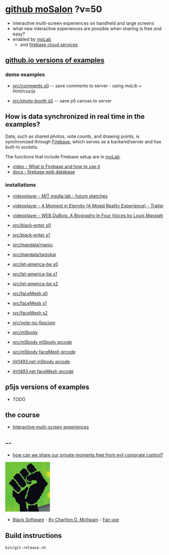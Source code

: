 # [github moSalon](https://github.com/molab-itp/moSalon) ?v=50

- interactive multi-screen experiences on handheld and large screens
- what new interactive experiences are possible when sharing is free and easy?
- enabled by [moLab](https://github.com/molab-itp/moLib)
  - and [firebase cloud services](https://firebase.google.com)

## [github.io versions of examples](https://molab-itp.github.io/moSalon?v=50)

### demo examples

- [src/comments s0](src/comments/?v=50)
  -- save comments to server - using moLib + html/css/js

- [src/photo-booth s0](src/photo-booth/?v=50)
  -- save p5 canvas to server

## How is data synchronized in real time in the examples?

Data, such as shared photos, vote counts, and drawing points, is synchronized through [Firebase](https://firebase.google.com), which serves as a backend/server and has built-in sockets.

The functions that include Firebase setup are in [moLab](https://github.com/molab-itp/moLib).

- [video - What is Firebase and how to use it](https://www.youtube.com/watch?v=p9pgI3Mg-So&list=PLl-K7zZEsYLnfwBe4WgEw9ao0J0N1LYDR&index=8)
- [docs - firebase web database](https://firebase.google.com/docs/database/web/start?hl=en&authuser=0)

### installations

- [videoplayer - MIT media lab - future sketches](src/videoplayer?playlist=xZGOQUiPuEE)
- [videoplayer - A Moment in Eternity (A Mixed Reality Experience) - Trailer](src/videoplayer?playlist=s1mo4k4bvEg)
- [videoplayer - WEB DuBois: A Biography In Four Voices by Louis Massiah](src/videoplayer?playlist=xIGJd4nP_f4)

- [src/black-enter s0](src/black-enter/?v=50&group=s0)
- [src/black-enter s1](src/black-enter/?v=50&group=s1)

- [src/mandala/manju](src/mandala/manju?v=50)
- [src/mandala/taizokai](src/mandala/taizokai?v=50)

- [src/let-america-be s0](src/let-america-be/qrcode?v=50&group=s0)
- [src/let-america-be s1](src/let-america-be/qrcode?v=50&group=s1)
- [src/let-america-be s2](src/let-america-be/qrcode?v=50&group=s2)

- [src/faceMesh s0](src/faceMesh/qrcode?v=50)
- [src/faceMesh s1](src/faceMesh/qrcode?v=50&group=s1)
- [src/faceMesh s2](src/faceMesh/qrcode?v=50&group=s2)

- [src/vote-no-fascism](src/vote-no-fascism/?v=50)

- [src/m5body](src/m5body/?v=50)
- [src/m5body m5body qrcode](src/m5body/qrcode-m5body/?v=50&app=mo-m5body&group=m5body)
- [src/m5body faceMesh qrcode](src/m5body/qrcode-facemesh/?v=50&app=mo-m5body&group=m5body)
- [jht1493.net m5body qrcode](https://jht1493.net/moSalon/demo/m5body/qrcode-m5body/?v=50&app=mo-m5body&group=m5body)
- [jht1493.net faceMesh qrcode](https://jht1493.net/moSalon/demo/m5body/qrcode-facemesh/?v=50&app=mo-m5body&group=m5body)

## p5js versions of examples

- TODO

## the course

- [Interactive multi-screen experiences](https://github.com/p5videoKit/IM-Screens-2024-03-ima)

## --

- [how can we share our private moments free from evil corporate control?](https://github.com/jht1493/jht-site?tab=readme-ov-file#why)

[![Black_Software](png/power-fist-142x158.png)](https://en.wikipedia.org/wiki/Black_Software)

- [Black Software](https://en.wikipedia.org/wiki/Black_Software) - [By Charlton D. McIlwain](https://global.oup.com/academic/product/black-software-9780190863845) - [Fair use](https://en.wikipedia.org/w/index.php?curid=67093597)

## Build instructions

```
bin/git-release.sh

```
